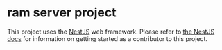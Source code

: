 # ram server project

This project uses the [NestJS](https://nestjs.com/) web framework. Please refer to [the NestJS docs](https://docs.nestjs.com/) for information on getting started as a contributor to this project.
